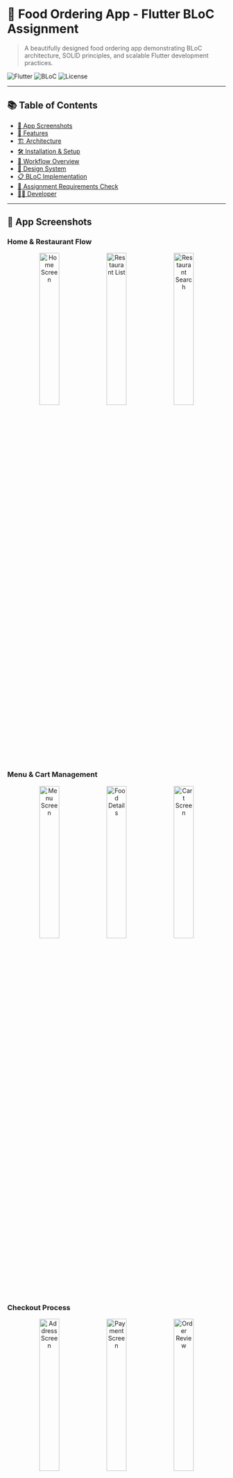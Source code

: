 # 🍕 Food Ordering App - Flutter BLoC Assignment
> A beautifully designed food ordering app demonstrating BLoC architecture, SOLID principles, and scalable Flutter development practices.

![Flutter](https://img.shields.io/badge/Flutter-Framework-blue)
![BLoC](https://img.shields.io/badge/BLoC-Architecture-green)
![License](https://img.shields.io/badge/License-MIT-lightgrey)

---

## 📚 Table of Contents
- [📱 App Screenshots](#-app-screenshots)
- [🎯 Features](#-features)
- [🏗️ Architecture](#-architecture)
- [🛠️ Installation & Setup](#-installation--setup)
- [🔄 Workflow Overview](#-workflow-overview)
- [🎨 Design System](#-design-system)
- [📋 BLoC Implementation](#-bloc-implementation)
- [📝 Assignment Requirements Check](#-assignment-requirements-check)
- [👨‍💻 Developer](#-developer)

---

## 📱 App Screenshots

### Home & Restaurant Flow
<div align="center">
  <img src="https://github.com/waseyjamal/food-ordering-app/raw/main/1.jpg" width="30%" alt="Home Screen"/>
  <img src="https://github.com/waseyjamal/food-ordering-app/raw/main/2.jpg" width="30%" alt="Restaurant List"/>
  <img src="https://github.com/waseyjamal/food-ordering-app/raw/main/3.jpg" width="30%" alt="Restaurant Search"/>
</div>

### Menu & Cart Management
<div align="center">
  <img src="https://github.com/waseyjamal/food-ordering-app/raw/main/4.jpg" width="30%" alt="Menu Screen"/>
  <img src="https://github.com/waseyjamal/food-ordering-app/raw/main/5.jpg" width="30%" alt="Food Details"/>
  <img src="https://github.com/waseyjamal/food-ordering-app/raw/main/6.jpg" width="30%" alt="Cart Screen"/>
</div>

### Checkout Process
<div align="center">
  <img src="https://github.com/waseyjamal/food-ordering-app/raw/main/7.jpg" width="30%" alt="Address Screen"/>
  <img src="https://github.com/waseyjamal/food-ordering-app/raw/main/8.jpg" width="30%" alt="Payment Screen"/>
  <img src="https://github.com/waseyjamal/food-ordering-app/raw/main/9.jpg" width="30%" alt="Order Review"/>
</div>

### Order Completion
<div align="center">
  <img src="https://github.com/waseyjamal/food-ordering-app/raw/main/10.jpg" width="30%" alt="Order Confirmation"/>
</div>

---

## 🎯 Features

### Core Functionality
- 🍽️ **Restaurant Listing** – Browse local restaurants with search and filters  
- 🧾 **Menu Management** – View categorized menu items with detailed descriptions  
- 🛒 **Cart System** – Add/remove items, control quantities, and see real-time price updates  
- 💳 **3-Step Checkout** – Address → Payment → Order Confirmation  
- 🚚 **Order Tracking** – Complete order lifecycle management  

### Technical Features
- ⚙️ **BLoC State Management** – Consistent across all screens  
- 📱 **Responsive Design** – Optimized for mobile, tablet, and desktop  
- 🚨 **Error Handling** – Full error states and loading indicators  
- 🧩 **Clean Architecture** – Proper separation of concerns  
- 🧠 **Mock Data Integration** – Realistic ordering simulation  

---

## 🏗️ Architecture

### 🧱 BLoC Pattern Implementation
This project follows a **BLoC (Business Logic Component)** structure to maintain separation of UI and business logic layers.  
UI updates reactively based on BLoC state streams — ensuring scalability and testability.

### 🧭 SOLID Principles Applied
- **Single Responsibility:** Each BLoC serves one domain (cart, menu, order).  
- **Open/Closed:** Easy to extend without modifying core logic.  
- **Liskov Substitution:** All model relationships maintain consistent behavior.  
- **Interface Segregation:** Small and focused repository/service interfaces.  
- **Dependency Inversion:** Uses abstraction layers for BLoCs and repositories.  

---

## 🛠️ Installation & Setup

### Prerequisites
- Flutter SDK 3.0+  
- Dart 2.17+  
- Android Studio / VS Code installed  

### Installation Steps
```bash
# 1. Clone the repository
git clone https://github.com/waseyjamal/food-ordering-app.git
cd food-ordering-app

# 2. Install dependencies
flutter pub get

# 3. Run the app
flutter run

# 4. Build for production
flutter build apk --release
flutter build ios --release

# 5. Run tests
flutter test

🔄 Workflow Overview
Step	Action	Description
1️⃣	Open App	Displays home screen with search & categories
2️⃣	Select Restaurant	Loads restaurant menu and details
3️⃣	Add to Cart	Items are dynamically managed in cart
4️⃣	Checkout	User enters address and payment details
5️⃣	Confirm Order	Final confirmation with order summary
6️⃣	Order Completed	Confirmation screen and order tracking


📝 Assignment Requirements Check
Requirement	Description	Implemented
🧠 State Management	Used BLoC pattern throughout	✅
🧹 Clean Architecture	Followed SOLID principles	✅
🔀 Navigation Flow	Smooth and consistent navigation	✅
🍽️ Dynamic Data	Menu and restaurant data fetched via repositories	✅
🛒 Cart Handling	Real-time price, quantity update	✅
💳 Checkout	Multi-step with summary	✅
🧾 Code Readability	Structured and modular	✅
📱 Responsiveness	Works across devices	✅
👨‍💻 Developer

👤 Name: Wasey Jamal
💼 Role: Flutter Developer
📧 Email: waseyjamal000@gmail.com

🌐 GitHub: @waseyjamal

📍 Location: India

Code Clean. Design Smart. Deliver Impact.
